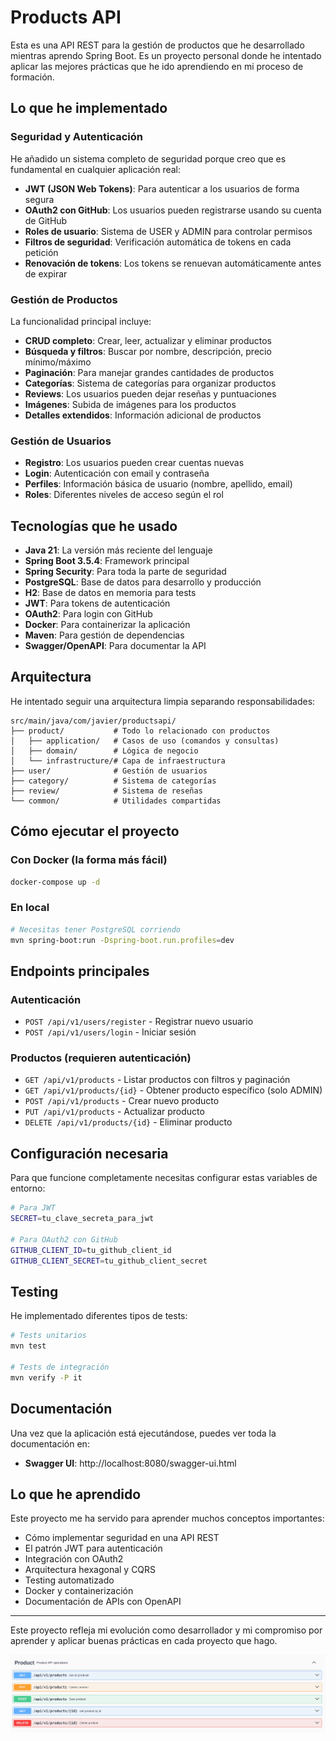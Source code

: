 # Products API

Esta es una API REST para la gestión de productos que he desarrollado mientras aprendo Spring Boot. Es un proyecto personal donde he intentado aplicar las mejores prácticas que he ido aprendiendo en mi proceso de formación.

## Lo que he implementado

### Seguridad y Autenticación
He añadido un sistema completo de seguridad porque creo que es fundamental en cualquier aplicación real:

- **JWT (JSON Web Tokens)**: Para autenticar a los usuarios de forma segura
- **OAuth2 con GitHub**: Los usuarios pueden registrarse usando su cuenta de GitHub
- **Roles de usuario**: Sistema de USER y ADMIN para controlar permisos
- **Filtros de seguridad**: Verificación automática de tokens en cada petición
- **Renovación de tokens**: Los tokens se renuevan automáticamente antes de expirar

### Gestión de Productos
La funcionalidad principal incluye:

- **CRUD completo**: Crear, leer, actualizar y eliminar productos
- **Búsqueda y filtros**: Buscar por nombre, descripción, precio mínimo/máximo
- **Paginación**: Para manejar grandes cantidades de productos
- **Categorías**: Sistema de categorías para organizar productos
- **Reviews**: Los usuarios pueden dejar reseñas y puntuaciones
- **Imágenes**: Subida de imágenes para los productos
- **Detalles extendidos**: Información adicional de productos

### Gestión de Usuarios
- **Registro**: Los usuarios pueden crear cuentas nuevas
- **Login**: Autenticación con email y contraseña
- **Perfiles**: Información básica de usuario (nombre, apellido, email)
- **Roles**: Diferentes niveles de acceso según el rol

## Tecnologías que he usado

- **Java 21**: La versión más reciente del lenguaje
- **Spring Boot 3.5.4**: Framework principal
- **Spring Security**: Para toda la parte de seguridad
- **PostgreSQL**: Base de datos para desarrollo y producción
- **H2**: Base de datos en memoria para tests
- **JWT**: Para tokens de autenticación
- **OAuth2**: Para login con GitHub
- **Docker**: Para containerizar la aplicación
- **Maven**: Para gestión de dependencias
- **Swagger/OpenAPI**: Para documentar la API

## Arquitectura

He intentado seguir una arquitectura limpia separando responsabilidades:

```
src/main/java/com/javier/productsapi/
├── product/           # Todo lo relacionado con productos
│   ├── application/   # Casos de uso (comandos y consultas)
│   ├── domain/        # Lógica de negocio
│   └── infrastructure/# Capa de infraestructura
├── user/              # Gestión de usuarios
├── category/          # Sistema de categorías
├── review/            # Sistema de reseñas
└── common/            # Utilidades compartidas
```

## Cómo ejecutar el proyecto

### Con Docker (la forma más fácil)
```bash
docker-compose up -d
```

### En local
```bash
# Necesitas tener PostgreSQL corriendo
mvn spring-boot:run -Dspring-boot.run.profiles=dev
```

## Endpoints principales

### Autenticación
- `POST /api/v1/users/register` - Registrar nuevo usuario
- `POST /api/v1/users/login` - Iniciar sesión

### Productos (requieren autenticación)
- `GET /api/v1/products` - Listar productos con filtros y paginación
- `GET /api/v1/products/{id}` - Obtener producto específico (solo ADMIN)
- `POST /api/v1/products` - Crear nuevo producto
- `PUT /api/v1/products` - Actualizar producto
- `DELETE /api/v1/products/{id}` - Eliminar producto

## Configuración necesaria

Para que funcione completamente necesitas configurar estas variables de entorno:

```bash
# Para JWT
SECRET=tu_clave_secreta_para_jwt

# Para OAuth2 con GitHub
GITHUB_CLIENT_ID=tu_github_client_id
GITHUB_CLIENT_SECRET=tu_github_client_secret
```

## Testing

He implementado diferentes tipos de tests:

```bash
# Tests unitarios
mvn test

# Tests de integración
mvn verify -P it
```

## Documentación

Una vez que la aplicación está ejecutándose, puedes ver toda la documentación en:
- **Swagger UI**: http://localhost:8080/swagger-ui.html

## Lo que he aprendido

Este proyecto me ha servido para aprender muchos conceptos importantes:

- Cómo implementar seguridad en una API REST
- El patrón JWT para autenticación
- Integración con OAuth2
- Arquitectura hexagonal y CQRS
- Testing automatizado
- Docker y containerización
- Documentación de APIs con OpenAPI

---

Este proyecto refleja mi evolución como desarrollador y mi compromiso por aprender y aplicar buenas prácticas en cada proyecto que hago.

![Arquitectura de la API](src/main/resources/img.png)

